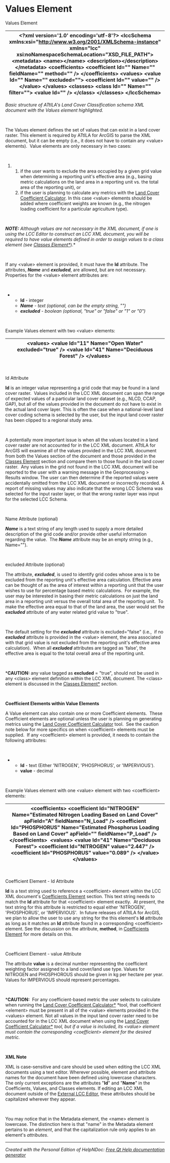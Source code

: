# Values Element

Values Element

| \<?xml version='1.0' encoding='utf-8'?\> \<lccSchema xmlns:xsi="http://www.w3.org/2001/XMLSchema-instance" xmlns="lcc" xsi:noNamespaceSchemaLocation="XSD\_FILE\_PATH"\> \<metadata\> \<name\>\</name\> \<description\>\</description\> \</metadata\> \<coefficients\> \<coefficient Id="" Name="" fieldName="" method="" /\> \</coefficients\> \<values\> \<value Id="" Name="" excluded=""\> \<coefficient Id="" value="" /\> \</value\> \</values\> \<classes\> \<class Id="" Name="" filter=""\> \<value Id="" /\> \</class\> \</classes\> \</lccSchema\> |
| --- |


*Basic structure of ATtILA's Land Cover Classification schema XML document with the Values element highlighted.*

&nbsp;

The Values element defines the set of values that can exist in a land cover raster. This element is required by ATtILA for ArcGIS to parse the XML document, but it can be empty (i.e., it does not have to contain any \<value\> elements).&nbsp; Value elements are only necessary in two cases:&nbsp;

&nbsp;

1. &nbsp;
   1. if the user wants to exclude the area occupied by a given grid value when determining a reporting unit's effective area (e.g., basing metric calculations on the land area in a reporting unit vs. the total area of the reporting unit), or
   1. if the user is planning to calculate any metrics with the [Land Cover Coefficient Calculator](<LandCoverCoefficientCalculator.md>). In this case \<value\> elements should be added where coefficient weights are known (e.g., the nitrogen loading coefficient for a particular agriculture type).

&nbsp;

***NOTE:** Although values are not necessary in the XML document, if one is using the LCC Editor to construct an LCC XML document, you will be required to have value elements defined in order to assign values to a class element (see [Classes Element*](<ClassesElement.md>)*).*

&nbsp;

If any \<value\> element is provided, it must have the **Id** attribute. The attributes, ***Name*** and ***excluded***, are allowed, but are not necessary. Properties for the \<value\> element attributes are:

&nbsp;

* &nbsp;
  * **Id** - integer
  * ***Name** - text (optional, can be the empty string, "")*
  * ***excluded** - boolean (optional, "true" or "false" or "1" or "0")*

&nbsp;

Example Values element with two \<value\> elements:

| \<values\> \<value Id="11" Name="Open Water" excluded="true" /\> \<value Id="41" Name="Deciduous Forest" /\> \</values\> |
| --- |


&nbsp;

Id Attribute

**Id** is an integer value representing a grid code that may be found in a land cover raster.&nbsp; Values included in the LCC XML document can span the range of expected values of a particular land cover dataset (e.g., NLCD, CCAP, GAP), but all of the values provided in the document do not have to exist in the actual land cover layer. This is often the case when a national-level land cover coding schema is selected by the user, but the input land cover raster has been clipped to a regional study area.

&nbsp;

A potentially more important issue is when all the values located in a land cover raster are not accounted for in the LCC XML document. ATtILA for ArcGIS will examine all of the values provided in the LCC XML document from both the Values section of the document and those provided in the [Classes Element](<ClassesElement.md>) section and compare them to those found in the land cover raster.&nbsp; Any values in the grid not found in the LCC XML document will be reported to the user with a warning message in the Geoprocessing \> Results window. The user can then determine if the reported values were accidentally omitted from the LCC XML document or incorrectly recorded. A report of missing values may also indicate that the wrong LCC Schema was selected for the input raster layer, or that the wrong raster layer was input for the selected LCC Schema.

&nbsp;

Name Attribute (optional)

***Name*** is a text string of any length used to supply a more detailed description of the grid code and/or provide other useful information regarding the value.&nbsp; The ***Name*** attribute may be an empty string (e.g., Name="").

&nbsp;

excluded Attribute (optional)

The attribute, ***excluded***, is used to identify grid codes whose area is to be excluded from the reporting unit's effective area calculation. Effective area can be thought of as the area of interest within a reporting unit that the user wishes to use for percentage based metric calculations.&nbsp; For example, the user may be interested in basing their metric calculations on just the land area in a reporting unit versus the overall total area of the reporting unit.&nbsp; To make the effective area equal to that of the land area, the user would set the ***excluded*** attribute of any water related grid value to "true".&nbsp;

&nbsp;

The default setting for the ***excluded*** attribute is excluded="false" (i.e.,&nbsp; if no ***excluded*** attribute is provided in the \<value\> element, the area associated with that grid value is not excluded from the reporting unit's effective area calculation).&nbsp; When all ***excluded*** attributes are tagged as 'false', the effective area is equal to the total overall area of the reporting unit.

&nbsp;

***CAUTION:** any value tagged as **excluded** = "true", should not be used in any \<class\> element definition within the LCC XML document. The \<class\> element is discussed in the [Classes Element*](<ClassesElement.md>) *section.*&nbsp;

&nbsp;

**Coefficient Elements within Value Elements**

A Value element can also contain one or more Coefficient elements.&nbsp; These Coefficient elements are optional unless the user is planning on generating metrics using the [Land Cover Coefficient Calculator](<LandCoverCoefficientCalculator.md>) tool.&nbsp; See the caution note below for more specifics on when \<coefficient\> elements must be supplied.&nbsp; If any \<coefficient\> element is provided, it needs to contain the following attributes:

&nbsp;

* &nbsp;
  * **Id** - text (Either 'NITROGEN', 'PHOSPHORUS', or 'IMPERVIOUS').&nbsp;
  * **value** - decimal

&nbsp;

Example Values element with one \<value\> element with two \<coefficient\> elements:

| \<coefficients\> \<coefficient Id="NITROGEN" Name="Estimated Nitrogen Loading Based on Land Cover" apField="A" fieldName="N\_Load" /\> \<coefficient Id="PHOSPHORUS" Name="Estimated Phosphorus Loading Based on Land Cover" apField="" fieldName="P\_Load" /\> \</coefficients\>&nbsp; \<values\> \<value Id="41" Name="Deciduous Forest"\> \<coefficient Id="NITROGEN" value="2.447" /\> \<coefficient Id="PHOSPHORUS" value="0.089" /\> \</value\> \</values\> |
| --- |


&nbsp;

Coefficient Element - Id Attribute

**Id** is a text string used to reference a \<coefficient\> element within the LCC XML document's [Coefficients Element](<CoefficientsElement.md>) section. This text string needs to match the **Id** attribute for that \<coefficient\> element exactly.&nbsp; At present, the text string for this attribute is restricted to equal either 'NITROGEN', 'PHOSPHORUS', or 'IMPERVIOUS'.&nbsp; In future releases of ATtILA for ArcGIS, we plan to allow the user to use any string for the this element's **Id** attribute as long as it matches an **Id** attribute found in a corresponding \<coefficient\> element. See the discussion on the attribute, **method**, in [Coefficients Element](<CoefficientsElement.md>) for more details on this.

&nbsp;

Coefficient Element - value Attribute

The attribute **value** is a decimal number representing the coefficient weighting factor assigned to a land cover/land use type. Values for NITROGEN and PHOSPHOROUS should be given in kg per hectare per year. Values for IMPERVIOUS should represent percentages.&nbsp;

&nbsp;

***CAUTION:**&nbsp; For any coefficient-based metric the user selects to calculate when running the [Land Cover Coefficient Calculator*](<LandCoverCoefficientCalculator.md>) *tool, that coefficient \<element\> must be present in all of the \<value\> elements provided in the \<values\> element. Not all values in the input land cover raster need to be accounted for in the LCC XML document when using the [Land Cover Coefficient Calculator*](<LandCoverCoefficientCalculator.md>) *tool, but if a value is included, its \<value\> element must contain the corresponding \<coefficient\> element for the desired metric.*

&nbsp;

**XML Note**

XML is case-sensitive and care should be used when editing the LCC XML documents using a text editor. Wherever possible, element and attribute names for the document have been defined using lowercase characters. The only current exceptions are the attributes "**Id**" and "**Name**" in the Coefficients, Values, and Classes elements. If editing an LCC XML document outside of the [External LCC Editor](<ExternalLCCEditor.md>), these attributes should be capitalized wherever they appear.

&nbsp;

You may notice that in the Metadata element, the \<name\> element is lowercase. The distinction here is that "name" in the Metadata element pertains to an *element*, and that the capitalization rule only applies to an element's *attributes*.

***
_Created with the Personal Edition of HelpNDoc: [Free Qt Help documentation generator](<https://www.helpndoc.com>)_
